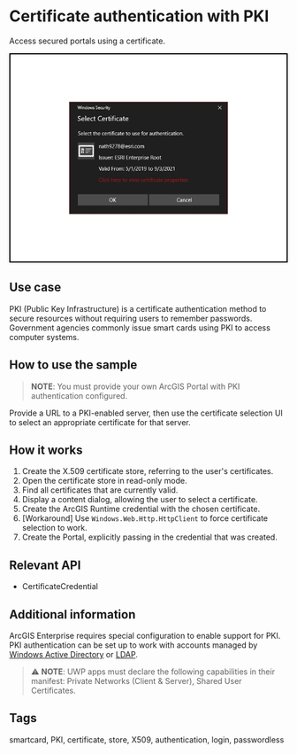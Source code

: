 ﻿# Certificate authentication with PKI

Access secured portals using a certificate.

![](CertificateAuthenticationWithPKI.jpg)

## Use case

PKI (Public Key Infrastructure) is a certificate authentication method to secure resources without requiring users to remember passwords. Government agencies commonly issue smart cards using PKI to access computer systems.

## How to use the sample

> **NOTE**: You must provide your own ArcGIS Portal with PKI authentication configured.

Provide a URL to a PKI-enabled server, then use the certificate selection UI to select an appropriate certificate for that server.

## How it works

1. Create the X.509 certificate store, referring to the user's certificates.
2. Open the certificate store in read-only mode.
3. Find all certificates that are currently valid.
4. Display a content dialog, allowing the user to select a certificate.
5. Create the ArcGIS Runtime credential with the chosen certificate.
6. [Workaround] Use `Windows.Web.Http.HttpClient` to force certificate selection to work.
7. Create the Portal, explicitly passing in the credential that was created.

## Relevant API

* CertificateCredential

## Additional information

ArcGIS Enterprise requires special configuration to enable support for PKI. PKI authentication can be set up to work with accounts managed by [Windows Active Directory](https://enterprise.arcgis.com/en/portal/latest/administer/windows/using-windows-active-directory-and-pki-to-secure-access-to-your-portal.htm) or [LDAP](https://enterprise.arcgis.com/en/portal/latest/administer/windows/use-ldap-and-pki-to-secure-access-to-your-portal.htm).

> ⚠ **NOTE**: UWP apps must declare the following capabilities in their manifest: Private Networks (Client & Server), Shared User Certificates.

## Tags

smartcard, PKI, certificate, store, X509, authentication, login, passwordless